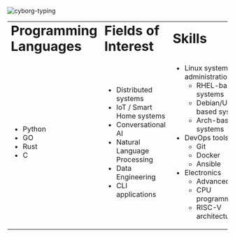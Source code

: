 ![cyborg-typing](https://github.com/d-muis/d-muis/assets/71331759/290158bf-e61a-4e85-8d0f-125eec609914)


<table border="0">
 <tr>
    <td><b style="font-size:30px">Programming Languages</b></td>
    <td><b style="font-size:30px">Fields of Interest</b></td>
    <td><b style="font-size:30px">Skills</b></td>
 </tr>
 <tr>
    <td>
     <ul>
       <li>Python</li>
       <li>GO</li>
       <li>Rust</li>
       <li>C</li>
     </ul>
    </td>
    <td>
     <ul>
       <li>Distributed systems</li>
       <li>IoT / Smart Home systems</li>
       <li>Conversational AI</li>
       <li>Natural Language Processing</li>
       <li>Data Engineering</li>
       <li>CLI applications</li>
     </ul>
    </td>
    <td>
      <ul>
       <li>Linux system administration
         <ul>
           <li>RHEL-based systems</li>
           <li>Debian/Ubuntu-based systems</li>
           <li>Arch-based systems</li>
         </ul>
       </li>
       <li>DevOps tools
         <ul>
           <li>Git</li>
           <li>Docker</li>
           <li>Ansible</li>
         </ul>
       </li>
       <li>Electronics
         <ul>
           <li>Advanced logic</li>
           <li>CPU programming</li>
           <li>RISC-V architecture</li>
         </ul>
       </li>
    </td>
 </tr>
</table>


<!--
#### Programming Languages:
- Python
- GO
- Rust (learning)
- C (basic)

#### Skills:
- Linux system administration:
  - RHEL-based systems
  - Debian/Ubuntu-based systems
  - Arch-based systems
- DevOps tools:
  - Git
  - Docker
  - Ansible
- Electronics:
  - Advanced logic
  - CPU programming
  - RISCV architecture

#### Fields of Interest:
- Distributed systems
- IoT / Smart Home systems
- Conversational AI
- Natural Language Processing
- Data Engineering
- CLI applications

-->
